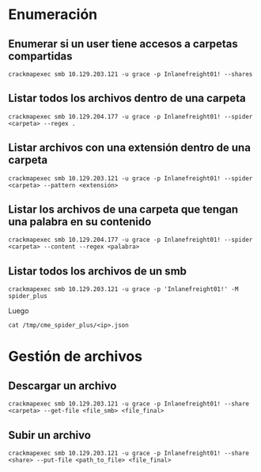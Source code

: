 # Enumeración 

## Enumerar si un user tiene accesos a carpetas compartidas

    crackmapexec smb 10.129.203.121 -u grace -p Inlanefreight01! --shares


## Listar todos los archivos dentro de una carpeta

    crackmapexec smb 10.129.204.177 -u grace -p Inlanefreight01! --spider <carpeta> --regex .

## Listar archivos con una extensión dentro de una carpeta


    crackmapexec smb 10.129.203.121 -u grace -p Inlanefreight01! --spider <carpeta> --pattern <extensión>

## Listar los archivos de una carpeta que tengan una palabra en su contenido

    crackmapexec smb 10.129.204.177 -u grace -p Inlanefreight01! --spider <carpeta> --content --regex <palabra>

## Listar todos los archivos de un smb

    crackmapexec smb 10.129.203.121 -u grace -p 'Inlanefreight01!' -M spider_plus 

Luego 

    cat /tmp/cme_spider_plus/<ip>.json 


# Gestión de archivos

## Descargar un archivo

    crackmapexec smb 10.129.203.121 -u grace -p Inlanefreight01! --share <carpeta> --get-file <file_smb> <file_final>

## Subir un archivo

    crackmapexec smb 10.129.203.121 -u grace -p Inlanefreight01! --share <share> --put-file <path_to_file> <file_final>

